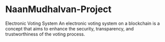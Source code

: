 # NaanMudhalvan-Project
Electronic Voting System An electronic voting system on a blockchain is a concept that aims to enhance the security, transparency, and trustworthiness of the voting process. 
